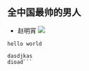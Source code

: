 ## 全中国最帅的男人
* 赵明宵
![](https://qgt-style.oss-cn-hangzhou.aliyuncs.com/newcoursep4/g1/g1-2-2/tenor.gif)

`hello world`
```dasjiojias
dasdjkas
dioad```
